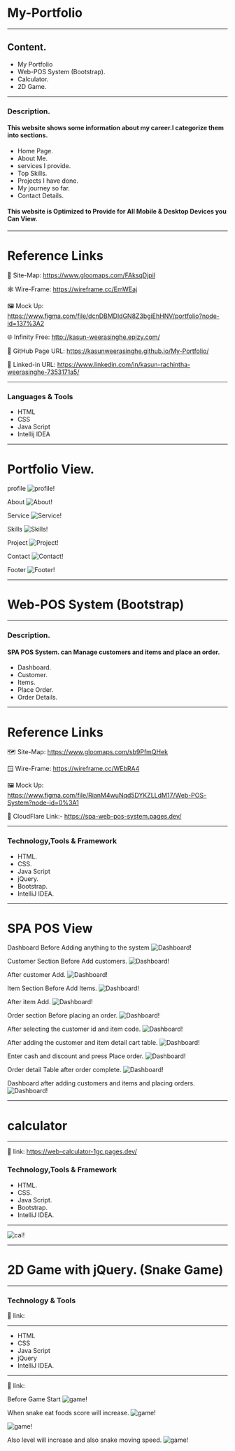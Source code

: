 # My-Portfolio

---
## Content.

* My Portfolio
* Web-POS System (Bootstrap).
* Calculator.
* 2D Game.

---
### Description.


#### This website shows some information about my career.I categorize them into sections.
* Home Page.
* About Me.
* services  I provide.
* Top Skills.
* Projects I have done.
* My journey so far.
* Contact Details.

#### This website is Optimized to Provide for All Mobile & Desktop Devices you Can View.

---

# Reference Links
📍 Site-Map:
https://www.gloomaps.com/FAksqDjpil

🕸️ Wire-Frame: https://wireframe.cc/EmWEaj

️️🖼️ Mock Up: https://www.figma.com/file/dcnDBMDldGN8Z3bgiEhHNV/portfolio?node-id=137%3A2

🌐 Infinity Free: http://kasun-weerasinghe.epizy.com/

📃 GitHub Page URL: https://kasunweerasinghe.github.io/My-Portfolio/

🔗 Linked-in URL: https://www.linkedin.com/in/kasun-rachintha-weerasinghe-7353171a5/

---

### Languages & Tools

* HTML
* CSS
* Java Script
* Intellij IDEA
---

# Portfolio View.
profile
![profile!](assets/images/Projects/Portfolio/profile.png)

About
![About!](assets/images/Projects/Portfolio/About.png)

Service
![Service!](assets/images/Projects/Portfolio/Service.png)

Skills
![Skills!](assets/images/Projects/Portfolio/Skills.png)

Project
![Project!](assets/images/Projects/Portfolio/Projects.png)

Contact
![Contact!](assets/images/Projects/Portfolio/Contact.png)

Footer
![Footer!](assets/images/Projects/Portfolio/Footer.png)

---

# Web-POS System (Bootstrap)

---
### Description.


#### SPA POS System. can Manage customers and items and place an order.
* Dashboard.
* Customer.
* Items.
* Place Order.
* Order Details.

---
# Reference Links

🗺️ Site-Map: https://www.gloomaps.com/sb9PfmQHek

🪟 Wire-Frame: https://wireframe.cc/WEbRA4

️️🖼️ Mock Up: https://www.figma.com/file/RianM4wuNqd5DYKZLLdM17/Web-POS-System?node-id=0%3A1

🔗 CloudFlare Link:- https://spa-web-pos-system.pages.dev/


---
### Technology,Tools & Framework

* HTML.
* CSS.
* Java Script
* jQuery.
* Bootstrap.
* IntelliJ IDEA.
---
# SPA POS View

Dashboard Before Adding anything to the system
![Dashboard!](assignments/JS/SPA/assets/images/POS-System-ss/1.%20Dashboard%20Before%20Add%20anything%20to%20system.png)

Customer Section Before Add customers.
![Dashboard!](assignments/JS/SPA/assets/images/POS-System-ss/2.%20Customer%20Section%20first%20visit.png)

After customer Add.
![Dashboard!](assignments/JS/SPA/assets/images/POS-System-ss/3.%20After%20customer%20Add.png)

Item Section Before Add Items.
![Dashboard!](assignments/JS/SPA/assets/images/POS-System-ss/4.%20Item%20Section%20first%20visit.png)

After item Add.
![Dashboard!](assignments/JS/SPA/assets/images/POS-System-ss/5.%20After%20Item%20Add.png)

Order section Before placing an order.
![Dashboard!](assignments/JS/SPA/assets/images/POS-System-ss/6.%20order%20section%20first%20visit.png)

After selecting the customer id and item code.
![Dashboard!](assignments/JS/SPA/assets/images/POS-System-ss/7.%20After%20select%20customer%20id%20and%20item%20code.png)

After adding the customer and item detail cart table.
![Dashboard!](assignments/JS/SPA/assets/images/POS-System-ss/8.%20After%20add%20customer%20and%20item%20detail%20cart%20table.png)

Enter cash and discount and press Place order.
![Dashboard!](assignments/JS/SPA/assets/images/POS-System-ss/9.%20Enter%20cash%20and%20discount%20%20and%20press%20Place%20order.png)

Order detail Table after order complete.
![Dashboard!](assignments/JS/SPA/assets/images/POS-System-ss/10.%20Order%20detail%20Table%20after%20order%20complete.png)

Dashboard after adding customers and items and placing orders.
![Dashboard!](assignments/JS/SPA/assets/images/POS-System-ss/11.%20Dashboard%20after%20add%20customer%20and%20item%20and%20place%20order.png)

---

# calculator

---
🔗 link: https://web-calculator-1gc.pages.dev/

### Technology,Tools & Framework

* HTML.
* CSS.
* Java Script.
* Bootstrap.
* IntelliJ IDEA.
---

![cal!](assignments/JS/Calculator/assets/images/calculator.png)

---


# 2D Game with jQuery. (Snake Game)

---
### Technology & Tools

🔗 link: 

---

* HTML
* CSS
* Java Script
* jQuery
* IntelliJ IDEA.

---

🔗 link: 

Before Game Start
![game!](assignments/JS/Game/assets/img/project_img/1.png)

When snake eat foods score will increase.
![game!](assignments/JS/Game/assets/img/project_img/2.png)


![game!](assignments/JS/Game/assets/img/project_img/3.png)

Also level will increase and also snake moving speed.
![game!](assignments/JS/Game/assets/img/project_img/4.png)






